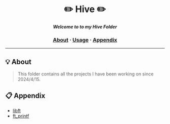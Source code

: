 <h1 align="center">
	✏️ Hive ✏️
</h1>

<p align="center">
	<b><i>Welcome to to my Hive Folder</i></b><br>
</p>

<!-- <p align="center">
	<img alt="GitHub code size in bytes" src="https://img.shields.io/github/languages/code-size/surfi89/ft_printf?color=lightblue" />
	<img alt="Number of lines of code" src="https://img.shields.io/tokei/lines/github/surfi89/ft_printf?color=critical" />
	<img alt="Code language count" src="https://img.shields.io/github/languages/count/surfi89/ft_printf?color=yellow" />
	<img alt="GitHub top language" src="https://img.shields.io/github/languages/top/surfi89/ft_printf?color=blue" />
	<img alt="GitHub last commit" src="https://img.shields.io/github/last-commit/surfi89/ft_printf?color=green" />
</p> -->

<h3 align="center">
	<a href="#%EF%B8%8F-about">About</a>
	<span> · </span>
	<a href="#%EF%B8%8F-usage">Usage</a>
	<span> · </span>
	<a href="#-Appendix">Appendix</a>
</h3>

---

## 💡 About

> This folder contains all the projects I have been working on since 2024/4/15.


## 📋 Appendix

- [libft](https://github.com/LeeRichi/Hive/blob/master/libft_github/READM.md)
- [ft_printf](https://github.com/LeeRichi/Hive/tree/master/libftprintf_github)
